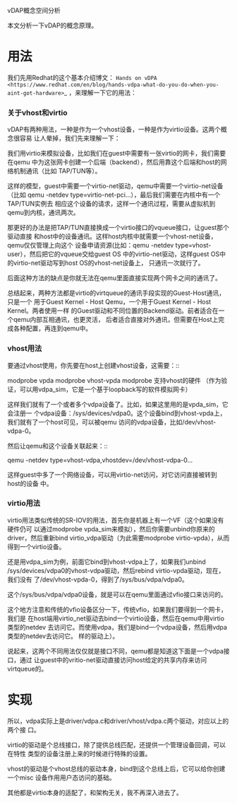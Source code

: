         
vDAP概念空间分析

本文分析一下vDAP的概念原理。

用法
====

我们先用Redhat的这个基本介绍博文：
`Hands on vDPA <https://www.redhat.com/en/blog/hands-vdpa-what-do-you-do-when-you-aint-got-hardware>`_
，来理解一下它的用法：
  
### 关于vhost和virtio


vDAP有两种用法，一种是作为一个vhost设备，一种是作为virtio设备。这两个概念很容易
让人晕掉，我们先来理解一下：

我们用virtio来模拟设备，比如我们在guest中需要有一张virtio的网卡，我们需要在qemu
中为这张网卡创建一个后端（backend），然后用靠这个后端和host的网络机制通讯（比如
TAP/TUN等）。

这样的模型，guest中需要一个virtio-net驱动，qemu中需要一个virtio-net设备（比如
qemu -netdev type=virtio-net-pci...），最后我们需要在内核中有一个TAP/TUN实例去
相应这个设备的请求，这样一个通讯过程，需要从虚拟机到qemu到内核，通讯两次。

那更好的办法是把TAP/TUN直接换成一个virtio接口的vqueue接口，让guest那个驱动直接
和host中的设备通讯。这样host内核中就需要一个vhost-net设备，qemu仅仅管理上向这个
设备申请资源(比如：qemu -netdev type=vhost-user），然后把它的vqueue交给guest OS
中的virtio-net驱动，这样guest OS中的virtio-net驱动写到host OS的vhost-net设备上，
只通讯一次就行了。

后面这种方法的缺点是你就无法在qemu里面直接实现两个网卡之间的通讯了。

总结起来，两种方法都是virtio的virtqueue的通讯手段实现的Guest-Host通讯，只是一个
用于Guest Kernel - Host Qemu，一个用于Guest Kernel - Host Kernel。两者使用一样
的Guest驱动和不同位置的Backend驱动。前者适合在一个qemu内部互相通讯，也更灵活，
后者适合直接对外通讯，但需要在Host上完成各种配置，再连到qemu中。

### vhost用法


要通过vhost使用，你先要在host上创建vhost设备，这需要：::

  modprobe vpda
  modprobe vhost-vpda
  modprobe 支持vhost的硬件   （作为验证，可以用vdpa_sim，它是一个基于loopback写的软件模拟网卡）

这样我们就有了一个或者多个vdpa设备了。比如，如果这里用的是vpda_sim，它会注册一
个vdpa设备：/sys/devices/vdpa0。这个设备bind到vhost-vpda上，我们就有了一个host可见，可以被qemu
访问的vdpa设备，比如/dev/vhost-vdpa-0。

然后让qemu和这个设备关联起来：::

  qemu -netdev type=vhost-vdpa,vhostdev=/dev/vhost-vdpa-0...

这样guest中多了一个网络设备，可以用virtio-net访问，对它访问直接被转到host的设备
中。

### virtio用法


virtio用法类似传统的SR-IOV的用法，首先你是机器上有一个VF（这个如果没有硬件仍可
以通过modprobe vpda_sim来模拟），然后你需要unbind你原来的driver，然后重新bind
virtio_vdpa驱动（为此需要modprobe virtio-vpda），从而得到一个virtio设备。

还是用vdpa_sim为例，前面它bind到vhost-vdpa上了，如果我们unbind
/sys/devices/vdpa0的vhost-vdpa驱动，然后rebind virtio-vpda驱动，现在，我们没有
了/dev/vhost-vpda-0，得到了/sys/bus/vdpa/vdpa0。

这个/sys/bus/vdpa/vdpa0设备，就是可以在qemu里面通过vfio接口来访问的。

这个地方注意和传统的vfio设备区分一下，传统vfio，如果我们要得到一个网卡，我们是
在host端用virtio_net驱动去bind一个virtio设备，然后在qemu中用virtio类型的netdev
去访问它。而使用vdpa，我们是bind一个vdpa设备，然后用vdpa类型的netdev去访问它。
样的驱动上）。

说起来，这两个不同用法仅仅就是接口不同，qemu都是知道这下面是一个vdpa接口，通过
让guest中的vritio-net驱动直接访问host给定的共享内存来访问virtqueue的。

实现
====

所以，vdpa实际上是driver/vdpa.c和driver/vhost/vdpa.c两个驱动，对应以上的两个接
口。

virtio的驱动是个总线接口，除了提供总线匹配，还提供一个管理设备回调，可以在特性
类型的设备注册上来的时候进行特殊的设置。

vhost的驱动是个vhost总线的驱动本身，bind到这个总线上后，它可以给你创建一个misc
设备作用用户态访问的基础。

其他都是virtio本身的适配了，和架构无关，我不再深入进去了。
